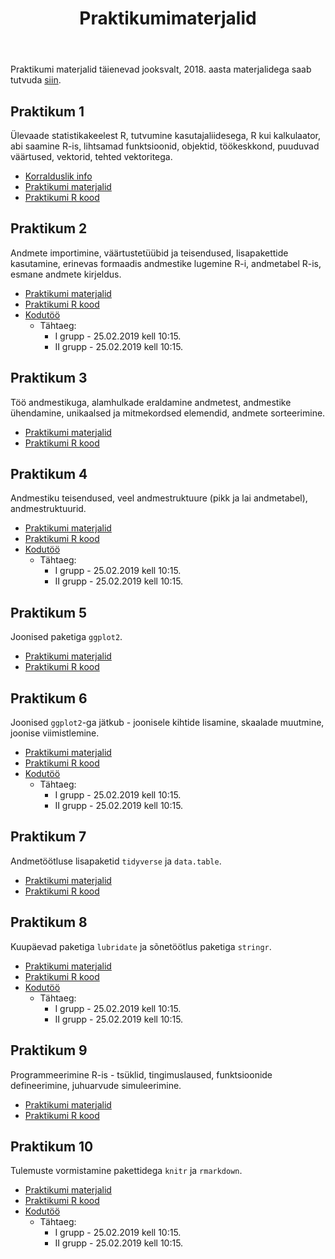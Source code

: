 ﻿---
layout: page
title: Praktikumimaterjalid
params:
	start_date: Date()
---

Praktikumi materjalid täienevad jooksvalt, 2018. aasta materjalidega saab tutvuda [siin](../../2018/praktikumid/).

## Praktikum 1

<span id="demo"><script>
var d = new Date();
document.getElementById("demo").innerHTML = d.toDateString();
</script></span>

Ülevaade statistikakeelest R, tutvumine kasutajaliidesega, R kui kalkulaator, abi saamine R-is, lihtsamad funktsioonid, objektid, töökeskkond, puuduvad väärtused, vektorid, tehted vektoritega. 
 
* [Korralduslik info](../pr1_esitlus.pdf)
* [Praktikumi materjalid](praktikum1)
* [Praktikumi R kood](_praktikum1/praktikum1_kood.R)


## Praktikum 2


Andmete importimine, väärtustetüübid ja teisendused, lisapakettide kasutamine, erinevas formaadis andmestike lugemine R-i, andmetabel R-is, esmane andmete kirjeldus.

* [Praktikumi materjalid](../praktikum2)
* [Praktikumi R kood](../_praktikum2/praktikum2_kood.R)
* [Kodutöö](../praktikum2_kodutoo)
    * Tähtaeg:
		* I grupp - 25.02.2019 kell 10:15.
		* II grupp - 25.02.2019 kell 10:15.

## Praktikum 3


Töö andmestikuga, alamhulkade eraldamine andmetest, andmestike ühendamine, unikaalsed ja mitmekordsed elemendid, andmete sorteerimine.

* [Praktikumi materjalid](../praktikum3)
* [Praktikumi R kood](../_praktikum3/praktikum3_kood.R)


## Praktikum 4


Andmestiku teisendused, veel andmestruktuure (pikk ja lai andmetabel), andmestruktuurid.

* [Praktikumi materjalid](../praktikum4)
* [Praktikumi R kood](../_praktikum4/praktikum4_kood.R)
* [Kodutöö](../praktikum4_kodutoo)
    * Tähtaeg:
		* I grupp - 25.02.2019 kell 10:15.
		* II grupp - 25.02.2019 kell 10:15.


## Praktikum 5


Joonised paketiga `ggplot2`.

* [Praktikumi materjalid](../praktikum5)
* [Praktikumi R kood](../_praktikum5/praktikum5_kood.R)


## Praktikum 6


Joonised `ggplot2`-ga jätkub - joonisele kihtide lisamine, skaalade muutmine, joonise viimistlemine.

* [Praktikumi materjalid](../praktikum6)
* [Praktikumi R kood](../_praktikum6/praktikum6_kood.R)
* [Kodutöö](../praktikum6_kodutoo)
    * Tähtaeg:
		* I grupp - 25.02.2019 kell 10:15.
		* II grupp - 25.02.2019 kell 10:15.

## Praktikum 7


Andmetöötluse lisapaketid `tidyverse` ja `data.table`.

* [Praktikumi materjalid](../praktikum7)
* [Praktikumi R kood](../_praktikum7/praktikum7_kood.R)


## Praktikum 8


Kuupäevad paketiga `lubridate` ja sõnetöötlus paketiga `stringr`.

* [Praktikumi materjalid](../praktikum8)
* [Praktikumi R kood](../_praktikum8/praktikum8_kood.R)
* [Kodutöö](../praktikum8_kodutoo)
    * Tähtaeg:
		* I grupp - 25.02.2019 kell 10:15.
		* II grupp - 25.02.2019 kell 10:15.
	

## Praktikum 9


Programmeerimine R-is - tsüklid, tingimuslaused, funktsioonide defineerimine, juhuarvude simuleerimine.

* [Praktikumi materjalid](../praktikum9)
* [Praktikumi R kood](../_praktikum9/praktikum9_kood.R)


## Praktikum 10


Tulemuste vormistamine pakettidega `knitr` ja `rmarkdown`.

* [Praktikumi materjalid](../praktikum10)
* [Praktikumi R kood](../_praktikum10/praktikum10_kood.R)
* [Kodutöö](../praktikum10_kodutoo)
    * Tähtaeg:
		* I grupp - 25.02.2019 kell 10:15.
		* II grupp - 25.02.2019 kell 10:15.
